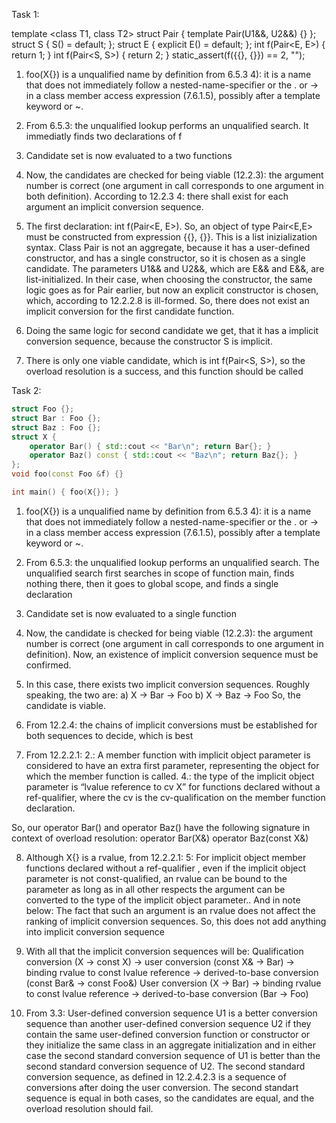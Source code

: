 Task 1:

template <class T1, class T2> struct Pair {
    template<class U1 = T1, class U2 = T2> Pair(U1&&, U2&&) {}
};
struct S { S() = default; }; struct E { explicit E() = default; };
int f(Pair<E, E>) { return 1; }
int f(Pair<S, S>) { return 2; }
static_assert(f({{}, {}}) == 2, ""); 

1. foo(X{}) is a unqualified name by definition from 6.5.3 4): it is a name that does not immediately follow a nested-name-specifier or the . or -> in a
class member access expression (7.6.1.5), possibly after a template keyword or ~. 

2. From 6.5.3: the unqualified lookup performs an unqualified search. It immediatly finds two declarations of f

3. Candidate set is now evaluated to a two functions

4. Now, the candidates are checked for being viable (12.2.3): the argument number is correct (one argument in call corresponds to one argument in both  definition). According to 12.2.3 4: there shall exist for each argument an implicit conversion sequence.

5. The first declaration: int f(Pair<E, E>). So, an object of type Pair<E,E> must be constructed from expression {{}, {}}. This is a list inizialization syntax. Class Pair is not an aggregate, because it has a user-defined constructor, and has a single constructor, so it is chosen as a single candidate. The parameters U1&& and U2&&, which are E&& and E&&, are list-initialized. In their case, when choosing the constructor, the same logic goes as for Pair earlier, but now an explicit constructor is chosen, which, according to 12.2.2.8 is ill-formed. So, there does not exist an implicit conversion for the first candidate function.

6. Doing the same logic for second candidate we get, that it has a implicit conversion sequence, because the constructor S is implicit.

7. There is only one viable candidate, which is int f(Pair<S, S>), so the overload resolution is a success, and this function should be called

Task 2:


```cpp
struct Foo {};
struct Bar : Foo {};
struct Baz : Foo {};
struct X {
    operator Bar() { std::cout << "Bar\n"; return Bar{}; }
    operator Baz() const { std::cout << "Baz\n"; return Baz{}; }
};
void foo(const Foo &f) {}

int main() { foo(X{}); }
```

1. foo(X{}) is a unqualified name by definition from 6.5.3 4): it is a name that does not immediately follow a nested-name-specifier or the . or -> in a
class member access expression (7.6.1.5), possibly after a template keyword or ~. 

2. From 6.5.3: the unqualified lookup performs an unqualified search. The unqualified search first searches in scope of function main, finds nothing there, then it goes to global scope, and finds a single declaration

3. Candidate set is now evaluated to a single function

4. Now, the candidate is checked for being viable (12.2.3): the argument number is correct (one argument in call corresponds to one argument in definition). Now, an existence of implicit conversion sequence must be confirmed.

5. In this case, there exists two implicit conversion sequences. Roughly speaking, the two are:
    a) X -> Bar -> Foo
    b) X -> Baz -> Foo
   So, the candidate is viable.

6. From 12.2.4: the chains of implicit conversions must be established for both sequences to decide, which is best

7. From 12.2.2.1: 2.: A member function with implicit object parameter is considered to have an extra first parameter, representing the object for which the member function is called. 4.: the type of the implicit object parameter is  “lvalue reference to cv X” for functions declared without a ref-qualifier, where the cv is the cv-qualification on the member function declaration. 

  So, our operator Bar() and operator Baz() have the following signature in context of overload resolution:
  operator Bar(X&)
  operator Baz(const X&)

8. Although X{} is a rvalue, from 12.2.2.1: 5: For implicit object member functions declared without a ref-qualifier , even if
the implicit object parameter is not const-qualified, an rvalue can be bound to the parameter as long as in all
other respects the argument can be converted to the type of the implicit object parameter.. And in note below: The fact that such an argument is an rvalue does not affect the ranking of implicit conversion sequences. So, this does not add anything into implicit conversion sequence

9. With all that the implicit conversion sequences will be:
    Qualification conversion (X -> const X) -> user conversion (const X& -> Bar) -> binding rvalue to const lvalue reference -> derived-to-base conversion (const Bar& -> const Foo&)
    User conversion (X -> Bar) -> binding rvalue to const lvalue reference -> derived-to-base conversion (Bar -> Foo)

10. From 3.3: User-defined conversion sequence U1 is a better conversion sequence than another user-defined conversion
sequence U2 if they contain the same user-defined conversion function or constructor or they initialize
the same class in an aggregate initialization and in either case the second standard conversion sequence
of U1 is better than the second standard conversion sequence of U2. The second standard conversion sequence, as defined in 12.2.4.2.3 is a sequence of conversions after doing the user conversion. The second standart sequence is equal in both cases, so the candidates are equal, and the overload resolution should fail.
